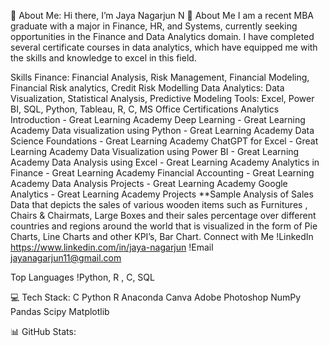 💫 About Me:
Hi there, I’m Jaya Nagarjun N 👋
About Me
I am a recent MBA graduate with a major in Finance, HR, and Systems, currently seeking opportunities in the Finance and Data Analytics domain. I have completed several certificate courses in data analytics, which have equipped me with the skills and knowledge to excel in this field.

Skills
Finance: Financial Analysis, Risk Management, Financial Modeling, Financial Risk analytics, Credit Risk Modelling
Data Analytics: Data Visualization, Statistical Analysis, Predictive Modeling
Tools: Excel, Power BI, SQL, Python, Tableau, R, C, MS Office
Certifications
Analytics Introduction - Great Learning Academy
Deep Learning - Great Learning Academy
Data visualization using Python - Great Learning Academy
Data Science Foundations - Great Learning Academy
ChatGPT for Excel - Great Learning Academy
Data Visualization using Power BI - Great Learning Academy
Data Analysis using Excel - Great Learning Academy
Analytics in Finance - Great Learning Academy
Financial Accounting - Great Learning Academy
Data Analysis Projects - Great Learning Academy
Google Analytics - Great Learning Academy
Projects
**Sample Analysis of Sales Data that depicts the sales of various wooden items such as Furnitures , Chairs & Chairmats, Large Boxes and their sales percentage over different countries and regions around the world that is visualized in the form of Pie Charts, Line Charts and other KPI’s, Bar Chart.
Connect with Me
!LinkedIn https://www.linkedin.com/in/jaya-nagarjun !Email jayanagarjun11@gmail.com

Top Languages
!Python, R , C, SQL

💻 Tech Stack:
C 
Python
R
Anaconda
Canva
Adobe Photoshop 
NumPy 
Pandas 
Scipy 
Matplotlib

📊 GitHub Stats:







